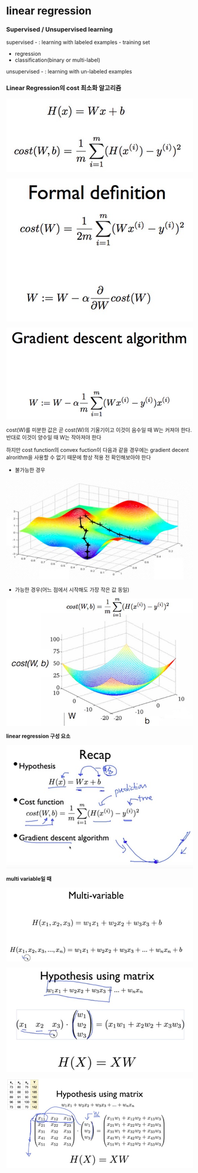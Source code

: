 # linear regression

### Supervised / Unsupervised learning

supervised - : learning with labeled examples - training set

* regression
* classification(binary or multi-label)

unsupervised - : learning with un-labeled examples



### Linear Regression의 cost 최소화 알고리즘

![im01](./01.jpg)

![im02](./02.jpg)

![im03](./03.jpg)



cost(W)를 미분한 값은 곧 cost(W)의 기울기이고 이것이 음수일 때 W는 커져야 한다. 반대로 이것이 양수일 때 W는 작아져야 한다



하지만 cost function의 convex fuction이 다음과 같을 경우에는 gradient decent alrorithm을 사용할 수 없기 때문에 항상 적용 전 확인해보아야 한다



* 불가능한 경우

![im04](./04.jpg)

* 가능한 경우(어느 점에서 시작해도 가장 작은 값 동일)

![im05](./05.jpg)





**linear regression 구성 요소**

![06im](./06.jpg)



**multi variable일 때**

![im07](./07.jpg)

![im08](./08.jpg)

![im09](./09.jpg)

